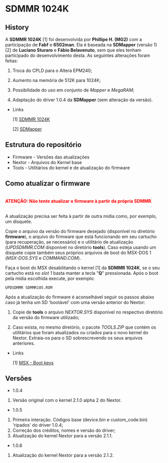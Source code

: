 # SDMMR 1024K

## History

A **SDMMR 1024K** [1] foi desenvolvida por **Phillipe H. (MG2)** com a participação de **Fabf** e **6502man**. Ela é baseada na **SDMapper** (versão 1) [2] de **Luciano Sturaro** e **Fábio Belavenuto**, sem que eles tenham participado do desenvolvimento desta. As seguintes alterações foram feitas:

1. Troca do CPLD para o Altera EPM240;

2. Aumento na memória de 512K para 1024K;

3. Possibilidade do uso em conjunto de _Mapper_ e _MegaRAM_;

4. Adaptação do driver 1.0.4 da **SDMapper** (sem alteração da versão).
* Links
  
  [1] [SDMMR 1024K](http://mymsx2.free.fr/montages/Cartouche_SD_MMR_1024K/cartouche_sdmmr_1024k.html)
  
  [2] [SDMapper](https://github.com/fbelavenuto/msxsdmapper/)

## Estrutura do repositório

- Firmware - Versões das atualizações
- Nextor - Arquivos do Kernel base
- Tools - Utilitários do kernel e de atualização do firmware

## Como atualizar o firmware

<br><span style="color:red">**ATENÇÃO: Não tente atualizar o firmware à partir da própria SDMMR**.</span><br><br>

A atualização precisa ser feita à partir de outra mídia como, por exemplo, um disquete.

Copie o arquivo da versão do firmware desejado (disponível no diretório **firmware**), o arquivo do firmware que está funcionando em seu cartucho (para recuperação, se necessário) e o utilitário de atualização (_UPDSDMMR.COM_ disponível no diretório **tools**). Caso esteja usando um disquete copie também seus próprios arquivos de boot do MSX-DOS 1 (_MSX-DOS.SYS_ e _COMMAND.COM_).

Faça o boot do MSX desabilitando o kernel [1] da **SDMMR 1024K**, se o seu cartucho está no _slot 1_ basta manter a tecla "**Q**" pressionada. Após o boot pela mídia escolhida execute, por exemplo:

`UPDSDMMR SDMMR105.ROM`

Após a atualização do firmware é aconselhável seguir os passos abaixo caso já tenha um SD 'bootável' com uma versão anterior do Nextor:

1. Copie de **tools** o arquivo _NEXTOR.SYS_ disponível no respectivo diretório da versão do firmware utilizado;

2. Caso exista, no mesmo diretório, o pacote _TOOLS.ZIP_ que contém os utilitários que foram atualizados ou criados para o novo kernel do Nextor. Extraia-os para o SD sobrescrevendo os seus arquivos anteriores.
* Links
  
  [1] [MSX - Boot keys](https://www.msx.org/wiki/Boot_keys)

## Versões

* 1.0.4
1. Versão original com o kernel 2.1.0 alpha 2 do Nextor.
* 1.0.5
1. Primeira interação. Códigos base (device.bin e custom_code.bin) 'ripados' do driver 1.0.4;
2. Correção dos créditos, nomes e versão do driver;
3. Atualização do kernel Nextor para a versão 2.1.1.
- 1.0.6
1. Atualização do kernel Nextor para a versão 2.1.2.